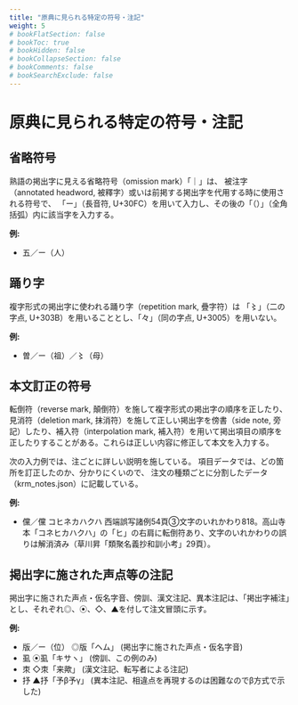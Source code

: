 ```yaml
---
title: "原典に見られる特定の符号・注記"
weight: 5
# bookFlatSection: false
# bookToc: true
# bookHidden: false
# bookCollapseSection: false
# bookComments: false
# bookSearchExclude: false
---
```


# 原典に見られる特定の符号・注記


## 省略符号

熟語の掲出字に見える省略符号（omission mark）「｜」は、
被注字（annotated headword, 被釋字）或いは前掲する掲出字を代用する時に使用される符号で、
「ー」（長音符, U+30FC）を用いて入力し、その後の「（）」（全角括弧）内に該当字を入力する。

**例:**  
-  五／ー（人）

## 踊り字

複字形式の掲出字に使われる踊り字（repetition mark, 疊字符）は
「〻」（二の字点, U+303B）を用いることとし、「々」（同の字点, U+3005）を用いない。

**例:**  
- 曽／ー（祖）／〻（母）


## 本文訂正の符号

転倒符（reverse mark, 顛倒符）を施して複字形式の掲出字の順序を正したり、見消符（deletion mark, 抹消符）を施して正しい掲出字を傍書（side note, 旁記）したり、補入符（interpolation mark, 補入符）を用いて掲出項目の順序を正したりすることがある。これらは正しい内容に修正して本文を入力する。

次の入力例では、注ごとに詳しい説明を施している。
項目データでは、どの箇所を訂正したのか、分かりにくいので、
注文の種類ごとに分割したデータ（krm_notes.json）に記載している。


**例:**  
- 儻／儻  コヒネカハクハ  西端誤写諸例54頁③文字のいれかわり818。高山寺本「コネヒカハクハ」の「ヒ」の右肩に転倒符あり、文字のいれかわりの誤りは解消済み（草川昇「類聚名義抄和訓小考」29頁）。

## 掲出字に施された声点等の注記
 
掲出字に施された声点・仮名字音、傍訓、漢文注記、異本注記は、「掲出字補注」とし、それぞれ◎、⦿、◇、▲を付して注文冒頭に示す。

**例:**  
- 版／ー（位）	◎版「ヘム」 (掲出字に施された声点・仮名字音)
- 虱  ⦿虱「キサヽ」 (傍訓、この例のみ)
- 朿	◇朿「来歟」 (漢文注記、転写者による注記)
- 抒	▲抒「予β予γ」 (異本注記、相違点を再現するのは困難なのでβ方式で示した)




